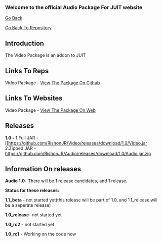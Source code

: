 ### Welcome to the official Audio Package For JUIT website
[Go Back](https://rishonjr.github.io/JUIT)

[Go Back To Repository](https://github.com/RishonJR/JUIT)


## Introduction
The Video Package is an addon to JUIT

## Links To Reps

Video Package - [View The Package On Github](https://github.com/RishonJR/Video)

## Links To Websites

Video Package - [View The Package On Web](https://rishonjr.github.com/Video)

## Releases 
**1.0 -**
1.Full JAR - []https://github.com/RishonJR/Video/releases/download/1.0/Video.jar
2.Zipped JAR - https://github.com/RishonJR/Audio/releases/download/1.0/Audio.jar.zip

## Information On releases
**Audio 1.0**- There will be 1 release candidates, and 1 release.

**Status for these releases:**

**1.1_beta** - not started yet(this release will be part of 1.0, and 1.1_release will be a seperate release)

**1.0_release**- not started yet

**1.0_rc2** - not started yet

**1.0_rc1** - Working on the code now
